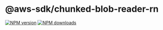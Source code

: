 # @aws-sdk/chunked-blob-reader-rn

[![NPM version](https://img.shields.io/npm/v/@aws-sdk/chunked-blob-reader-rn/preview.svg)](https://www.npmjs.com/package/@aws-sdk/chunked-blob-reader-rn)
[![NPM downloads](https://img.shields.io/npm/dm/@aws-sdk/chunked-blob-reader-rn.svg)](https://www.npmjs.com/package/@aws-sdk/chunked-blob-reader-rn)
